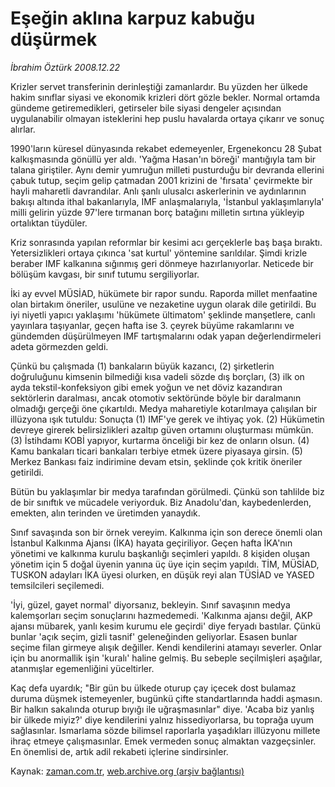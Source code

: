 # Eşeğin aklına karpuz kabuğu düşürmek

*İbrahim Öztürk 2008.12.22*

<tr><td class="metin" colspan="2" style="padding-top: 20px; padding-left: 5px; padding-right: 10px;">Krizler servet transferinin derinleştiği zamanlardır. Bu yüzden her ülkede hakim sınıflar siyasi ve ekonomik krizleri dört gözle bekler. Normal ortamda gündeme getiremedikleri, getirseler bile siyasi dengeler açısından uygulanabilir olmayan isteklerini hep puslu havalarda ortaya çıkarır ve sonuç alırlar.</td></tr><tr><td class="metin" colspan="2" style="padding-top: 20px; padding-left: 5px; padding-right: 10px;"><p>1990'ların küresel dünyasında rekabet edemeyenler, Ergenekoncu 28 Şubat kalkışmasında gönüllü yer aldı. 'Yağma Hasan'ın böreği' mantığıyla tam bir talana giriştiler. Aynı demir yumruğun milleti pusturduğu bir devranda ellerini çabuk tutup, seçim gelip çatmadan 2001 krizini de 'fırsata' çevirmekte bir hayli maharetli davrandılar. Anlı şanlı ulusalcı askerlerinin ve aydınlarının bakışı altında ithal bakanlarıyla, IMF anlaşmalarıyla, 'İstanbul yaklaşımlarıyla' milli gelirin yüzde 97'lere tırmanan borç batağını milletin sırtına yükleyip ortalıktan tüydüler. 
<p>Kriz sonrasında yapılan reformlar bir kesimi acı gerçeklerle baş başa bıraktı. Yetersizlikleri ortaya çıkınca 'sat kurtul' yöntemine sarıldılar. Şimdi krizle beraber IMF kalkanına sığınmış geri dönmeye hazırlanıyorlar. Neticede bir bölüşüm kavgası, bir sınıf tutumu sergiliyorlar. 
<p>İki ay evvel MÜSİAD, hükümete bir rapor sundu. Raporda millet menfaatine olan birtakım öneriler, usulüne ve nezaketine uygun olarak dile getirildi. Bu iyi niyetli yapıcı yaklaşımı 'hükümete ültimatom' şeklinde manşetlere, canlı yayınlara taşıyanlar, geçen hafta ise 3. çeyrek büyüme rakamlarını ve gündemden düşürülmeyen IMF tartışmalarını odak yapan değerlendirmeleri adeta görmezden geldi.
<p>Çünkü bu çalışmada (1) bankaların büyük kazancı, (2) şirketlerin doğruluğunu kimsenin bilmediği kısa vadeli sözde dış borçları, (3) ilk on ayda tekstil-konfeksiyon gibi emek yoğun ve net döviz kazandıran sektörlerin daralması, ancak otomotiv sektöründe böyle bir daralmanın olmadığı gerçeği öne çıkartıldı. Medya maharetiyle kotarılmaya çalışılan bir illüzyona ışık tutuldu: Sonuçta (1) IMF'ye gerek ve ihtiyaç yok. (2) Hükümetin devreye girerek belirsizlikleri azaltıp güven ortamını oluşturması mümkün. (3) İstihdamı KOBİ yapıyor, kurtarma önceliği bir kez de onların olsun. (4) Kamu bankaları ticari bankaları terbiye etmek üzere piyasaya girsin. (5) Merkez Bankası faiz indirimine devam etsin, şeklinde çok kritik öneriler getirildi. 
<p>Bütün bu yaklaşımlar bir medya tarafından görülmedi. Çünkü son tahlilde biz de bir sınıftık ve mücadele veriyorduk. Biz Anadolu'dan, kaybedenlerden, emekten, alın terinden ve üretimden yanaydık. 
<p>Sınıf savaşında son bir örnek vereyim. Kalkınma için son derece önemli olan İstanbul Kalkınma Ajansı (İKA) hayata geçiriliyor. Geçen hafta İKA'nın yönetimi ve kalkınma kurulu başkanlığı seçimleri yapıldı. 8 kişiden oluşan yönetim için 5 doğal üyenin yanına üç üye için seçim yapıldı. TİM, MÜSİAD, TUSKON adayları İKA üyesi olurken, en düşük reyi alan TÜSİAD ve YASED temsilcileri seçilemedi. 
<p>'İyi, güzel, gayet normal' diyorsanız, bekleyin. Sınıf savaşının medya kalemşorları seçim sonuçlarını hazmedemedi. 'Kalkınma ajansı değil, AKP ajansı mübarek, yanlı kesim kurumu ele geçirdi' diye feryadı bastılar. Çünkü bunlar 'açık seçim, gizli tasnif' geleneğinden geliyorlar. Esasen bunlar seçime filan girmeye alışık değiller. Kendi kendilerini atamayı severler. Onlar için bu anormallik işin 'kuralı' haline gelmiş. Bu sebeple seçilmişleri aşağılar, atanmışlar egemenliğini yüceltirler. 
<p>Kaç defa uyardık; "Bir gün bu ülkede oturup çay içecek dost bulamaz duruma düşmek istemeyenler, bugünkü çifte standartlarında haddi aşmasın. Bir halkın sakalında oturup bıyığı ile uğraşmasınlar" diye. 'Acaba biz yanlış bir ülkede miyiz?' diye kendilerini yalnız hissediyorlarsa, bu toprağa uyum sağlasınlar. Ismarlama sözde bilimsel raporlarla yaşadıkları illüzyonu millete ihraç etmeye çalışmasınlar. Emek vermeden sonuç almaktan vazgeçsinler. En önemlisi de, artık adil rekabeti içlerine sindirsinler.<br/></p></p></p></p></p></p></p></p></td></tr>

Kaynak: [zaman.com.tr](http://zaman.com.tr/yazar.do?yazino=773030), [web.archive.org (arşiv bağlantısı)](http://web.archive.org/web/20090222203434/http://zaman.com.tr:80/yazar.do?yazino=773030)
